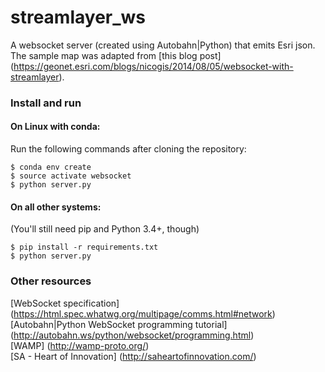 # streamlayer_ws
A websocket server (created using Autobahn|Python) that emits Esri json.   
The sample map was adapted from [this blog post] (https://geonet.esri.com/blogs/nicogis/2014/08/05/websocket-with-streamlayer).

### Install and run   
#### On Linux with conda:
Run the following commands after cloning the repository:
```shell
$ conda env create
$ source activate websocket
$ python server.py
```
#### On all other systems:
(You'll still need pip and Python 3.4+, though)
```shell
$ pip install -r requirements.txt
$ python server.py
```

### Other resources
[WebSocket specification] (https://html.spec.whatwg.org/multipage/comms.html#network)  
[Autobahn|Python WebSocket programming tutorial] (http://autobahn.ws/python/websocket/programming.html)  
[WAMP] (http://wamp-proto.org/)  
[SA - Heart of Innovation] (http://saheartofinnovation.com/)  
